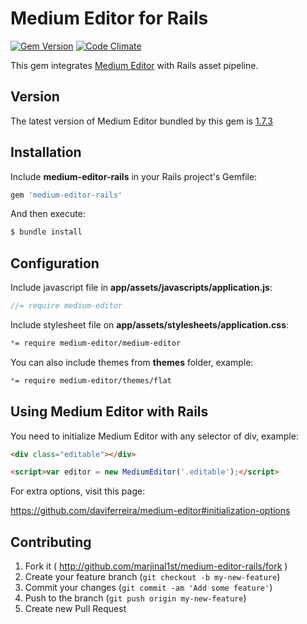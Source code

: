 # Medium Editor for Rails

[![Gem Version](https://badge.fury.io/rb/medium-editor-rails.png)](http://badge.fury.io/rb/medium-editor-rails)
[![Code Climate](https://codeclimate.com/github/marjinal1st/medium-editor-rails.png)](https://codeclimate.com/github/marjinal1st/medium-editor-rails)

This gem integrates [Medium Editor](https://github.com/daviferreira/medium-editor) with Rails asset pipeline.

## Version

The latest version of Medium Editor bundled by this gem is [1.7.3](https://github.com/daviferreira/medium-editor/releases)

## Installation

Include **medium-editor-rails** in your Rails project's Gemfile:

```ruby
gem 'medium-editor-rails'
```

And then execute:

```bash
$ bundle install
```

## Configuration

Include javascript file in **app/assets/javascripts/application.js**:

```javascript
//= require medium-editor
```

Include stylesheet file on **app/assets/stylesheets/application.css**:

```scss
*= require medium-editor/medium-editor
```

You can also include themes from **themes** folder, example:

```scss
*= require medium-editor/themes/flat
```

## Using Medium Editor with Rails

You need to initialize Medium Editor with any selector of div, example:

```html
<div class="editable"></div>

<script>var editor = new MediumEditor('.editable');</script>
```

For extra options, visit this page:

https://github.com/daviferreira/medium-editor#initialization-options

## Contributing

1. Fork it ( http://github.com/marjinal1st/medium-editor-rails/fork )
2. Create your feature branch (`git checkout -b my-new-feature`)
3. Commit your changes (`git commit -am 'Add some feature'`)
4. Push to the branch (`git push origin my-new-feature`)
5. Create new Pull Request